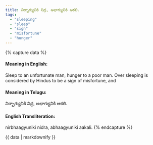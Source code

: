 ```yaml
---
title: నిర్భాగ్యునికి నిద్ర, అభాగ్యునికి ఆకలి.
tags:
  - "sleeping"
  - "sleep"
  - "sign"
  - "misfortune"
  - "hunger"
---
```


{% capture data %}
#### Meaning in English:
Sleep to an unfortunate man, hunger to a poor man.
Over sleeping is considered by Hindus to be a sign of misfortune, and

#### Meaning in Telugu:
నిర్భాగ్యునికి నిద్ర, అభాగ్యునికి ఆకలి.

#### English Transliteration:
nirbhaagyuniki nidra, abhaagyuniki aakali.
{% endcapture %}

<div class="notice">{{ data | markdownify }}</div>

